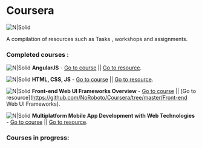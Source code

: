 # Coursera
![N|Solid](http://archiveteam.org/images/4/49/Coursera_logo.png)

A compilation of resources such as Tasks , workshops and assignments.
### Completed  courses :

 ![N|Solid](https://www.angularjs.org/favicon.ico) **AngularJS**  - [Go to course](https://www.coursera.org/learn/angular-js) ||  [Go to resource](https://github.com/NoRoboto/Coursera/tree/master/AngularJs).

 ![N|Solid](https://cdn0.iconfinder.com/data/icons/HTML5/64/HTML_Logo.png) **HTML, CSS, JS**  - [Go to course](https://www.coursera.org/learn/html-css-javascript) ||  [Go to resource](https://github.com/NoRoboto/Coursera/tree/master/HTML%20-%20CSS%20-%20JS).
 
 ![N|Solid](http://files.softicons.com/download/social-media-icons/classic-social-media-icons-by-brainleaf/png/64x64/bootstrap-icon.png)
**Front-end Web UI Frameworks Overview**  - [Go to course](https://www.coursera.org/learn/web-frameworks) ||  [Go to resource](https://github.com/NoRoboto/Coursera/tree/master/Front-end Web UI Frameworks).

 ![N|Solid](http://d2.alternativeto.net/dist/icons/ionic_91428.png?width=64&height=64&mode=crop&upscale=false)
**Multiplatform Mobile App Development with Web Technologies**  - [Go to course](https://www.coursera.org/learn/hybrid-mobile-development) ||  [Go to resource]().

### Courses in progress:



